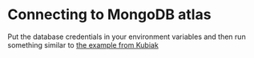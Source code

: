 # Connecting to MongoDB atlas

Put the database credentials in your environment variables and then run something similar to
[the example from Kubiak](https://github.com/bklingen-calpoly/csc307-expressjs-with-mongoose/blob/cloud-database/models/user-services.js)
